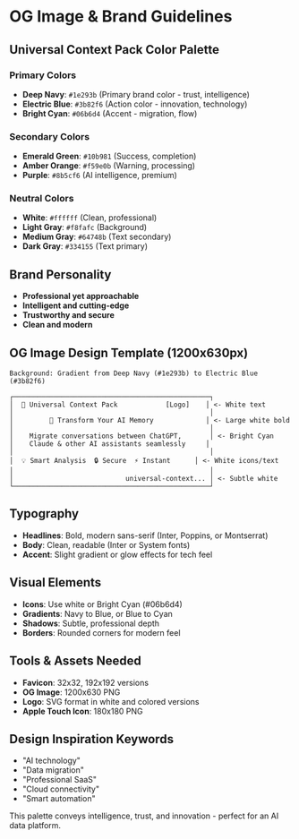 # OG Image & Brand Guidelines

## Universal Context Pack Color Palette

### Primary Colors
- **Deep Navy**: `#1e293b` (Primary brand color - trust, intelligence)
- **Electric Blue**: `#3b82f6` (Action color - innovation, technology)
- **Bright Cyan**: `#06b6d4` (Accent - migration, flow)

### Secondary Colors
- **Emerald Green**: `#10b981` (Success, completion)
- **Amber Orange**: `#f59e0b` (Warning, processing)
- **Purple**: `#8b5cf6` (AI intelligence, premium)

### Neutral Colors
- **White**: `#ffffff` (Clean, professional)
- **Light Gray**: `#f8fafc` (Background)
- **Medium Gray**: `#64748b` (Text secondary)
- **Dark Gray**: `#334155` (Text primary)

## Brand Personality
- **Professional yet approachable**
- **Intelligent and cutting-edge**
- **Trustworthy and secure**
- **Clean and modern**

## OG Image Design Template (1200x630px)

```
Background: Gradient from Deep Navy (#1e293b) to Electric Blue (#3b82f6)

┌─────────────────────────────────────────────────┐
│  🔗 Universal Context Pack            [Logo]    │ <- White text
│                                                 │
│         🤖 Transform Your AI Memory             │ <- Large white bold
│                                                 │
│    Migrate conversations between ChatGPT,       │ <- Bright Cyan
│    Claude & other AI assistants seamlessly     │
│                                                 │
│  💡 Smart Analysis  🔒 Secure  ⚡ Instant      │ <- White icons/text
│                                                 │
│                            universal-context... │ <- Subtle white
└─────────────────────────────────────────────────┘
```

## Typography
- **Headlines**: Bold, modern sans-serif (Inter, Poppins, or Montserrat)
- **Body**: Clean, readable (Inter or System fonts)
- **Accent**: Slight gradient or glow effects for tech feel

## Visual Elements
- **Icons**: Use white or Bright Cyan (#06b6d4)
- **Gradients**: Navy to Blue, or Blue to Cyan
- **Shadows**: Subtle, professional depth
- **Borders**: Rounded corners for modern feel

## Tools & Assets Needed
- **Favicon**: 32x32, 192x192 versions
- **OG Image**: 1200x630 PNG
- **Logo**: SVG format in white and colored versions
- **Apple Touch Icon**: 180x180 PNG

## Design Inspiration Keywords
- "AI technology"
- "Data migration" 
- "Professional SaaS"
- "Cloud connectivity"
- "Smart automation"

This palette conveys intelligence, trust, and innovation - perfect for an AI data platform.
